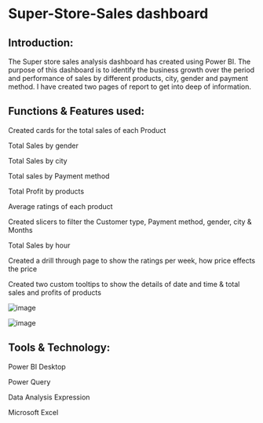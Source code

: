 # Super-Store-Sales dashboard
## Introduction:
The Super store sales analysis dashboard has created using Power BI. The purpose of this dashboard is to identify the business growth over the period and performance of sales by different products, city, gender and payment method. I have created two pages of report to get into deep of information.

## Functions & Features used:
Created cards for the total sales of each Product

Total Sales by gender

Total Sales by city

Total sales by Payment method

Total Profit by products

Average ratings of each product

Created slicers to filter the Customer type, Payment method, gender, city & Months

Total Sales by hour

Created a drill through page to show the ratings per week, how price effects the price

Created two custom tooltips to show the details of date and time & total sales and profits of products

![image](https://user-images.githubusercontent.com/92555446/177204593-921b7d6b-f57c-4a15-b2ef-d56821b53627.png)

![image](https://user-images.githubusercontent.com/92555446/177204542-bc58385d-b332-4a4b-a237-9ddbbfffd0d7.png)

## Tools & Technology:

Power BI Desktop

Power Query

Data Analysis Expression

Microsoft Excel
